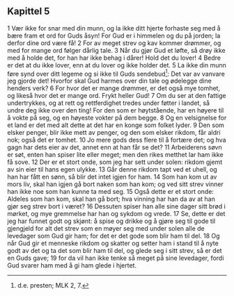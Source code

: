 ## Kapittel 5

1 Vær ikke for snar med din munn, og la ikke ditt hjerte forhaste seg med å bære fram et ord for Guds åsyn! For Gud er i himmelen og du på jorden; la derfor dine ord være få!
2 For av meget strev og kav kommer drømmer, og med for mange ord følger dårlig tale.
3 Når du gjør Gud et løfte, så drøy ikke med å holde det, for han har ikke behag i dårer! Hold det du lover!
4 Bedre er det at du ikke lover, enn at du lover og ikke holder det.
5 La ikke din munn føre synd over ditt legeme og si ikke til Guds sendebud[^1]: Det var av vanvare jeg gjorde det! Hvorfor skal Gud harmes over din tale og ødelegge dine henders verk?
6 For hvor det er mange drømmer, er det også mye tomhet, og likeså hvor det er mange ord. Frykt heller Gud!
7 Om du ser at den fattige undertrykkes, og at rett og rettferdighet tredes under føtter i landet, så undre deg ikke over den ting! For den som er høytstående, har en høyere til å vokte på seg, og en høyeste vokter på dem begge.
8 Og en velsignelse for et land er det med alt dette at det har en konge som folket lyder.
9 Den som elsker penger, blir ikke mett av penger, og den som elsker rikdom, får aldri nok; også det er tomhet.
10 Jo mere gods dess flere til å fortære det; og hva gagn har dets eier av det, annet enn at han får se det?
11 Arbeiderens søvn er søt, enten han spiser lite eller meget; men den rikes metthet lar ham ikke få sove.
12 Der er et stort onde, som jeg har sett under solen: rikdom gjemt av sin eier til hans egen ulykke.
13 Går denne rikdom tapt ved et uhell, og han har fått en sønn, så blir det intet igjen for ham.
14 Som han kom ut av mors liv, skal han igjen gå bort naken som han kom; og ved sitt strev vinner han ikke noe som han kunne ta med seg.
15 Også dette er et stort onde: Aldeles som han kom, skal han gå bort; hva vinning har han da av at han gjør seg strev bort i været?
16 Dessuten spiser han alle sine dager sitt brød i mørket, og mye gremmelse har han og sykdom og vrede.
17 Se, dette er det jeg har funnet godt og skjønt: å spise og drikke og å gjøre seg til gode til gjengjeld for alt det strev som en møyer seg med under solen alle de levedager som Gud gir ham; for det er det gode som blir ham til del.
18 Og når Gud gir et menneske rikdom og skatter og setter ham i stand til å nyte godt av det og ta det som blir ham til del, og glede seg i sitt strev, så er det en Guds gave;
19 for da vil han ikke tenke så meget på sine levedager, fordi Gud svarer ham med å gi ham glede i hjertet.

[^1]:  d.e. presten; MLK 2, 7.
